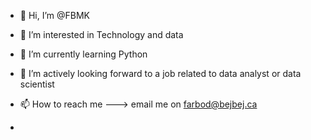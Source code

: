- 👋 Hi, I’m @FBMK
- 👀 I’m interested in Technology and data
- 🌱 I’m currently learning Python
- 💞️ I’m actively looking forward to a job related to data analyst or data scientist
- 📫 How to reach me ---> email me on farbod@bejbej.ca

-
